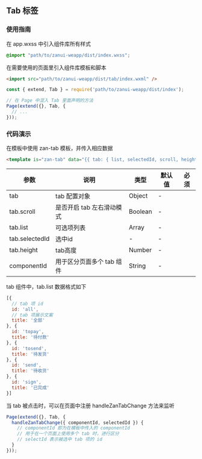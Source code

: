 ## Tab 标签

### 使用指南
在 app.wxss 中引入组件库所有样式
```css
@import "path/to/zanui-weapp/dist/index.wxss";
```

在需要使用的页面里引入组件库模板和脚本
```html
<import src="path/to/zanui-weapp/dist/tab/index.wxml" />
```
```js
const { extend, Tab } = require('path/to/zanui-weapp/dist/index');

// 在 Page 中混入 Tab 里面声明的方法
Page(extend({}, Tab, {
  // ...
}));
```

### 代码演示
在模板中使用 zan-tab 模板，并传入相应数据
```html
<template is="zan-tab" data="{{ tab: { list, selectedId, scroll, height }, componentId: 'tab1' }}"></template>
```

| 参数       | 说明      | 类型       | 默认值       | 必须      |
|-----------|-----------|-----------|-------------|-------------|
| tab | tab 配置对象 | Object | - | |
| tab.scroll | 是否开启 tab 左右滑动模式 | Boolean | - | |
| tab.list | 可选项列表 | Array | - | |
| tab.selectedId | 选中id | - | - | |
| tab.height | tab高度 | Number | - | |
| componentId | 用于区分页面多个 tab 组件 | String | - | |


tab 组件中，tab.list 数据格式如下
```js
[{
  // tab 项 id
  id: 'all',
  // tab 项展示文案
  title: '全部'
}, {
  id: 'topay',
  title: '待付款'
}, {
  id: 'tosend',
  title: '待发货'
}, {
  id: 'send',
  title: '待收货'
}, {
  id: 'sign',
  title: '已完成'
}]
```

当 tab 被点击时，可以在页面中注册 handleZanTabChange 方法来监听
```js
Page(extend({}, Tab, {
  handleZanTabChange({ componentId, selectedId }) {
    // componentId 即为在模板中传入的 componentId
    // 用于在一个页面上使用多个 tab 时，进行区分
    // selectId 表示被选中 tab 项的 id
  }
}));
```
